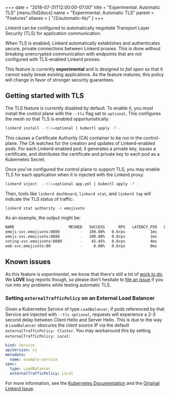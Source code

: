 +++
date = "2018-07-31T12:00:00-07:00"
title = "Experimental: Automatic TLS"
[menu.l5d2docs]
  name = "Experimental: Automatic TLS"
  parent = "Features"
aliases = [
  "/2/automatic-tls/"
]
+++

Linkerd can be configured to automatically negotiate Transport Layer Security
(TLS) for application communication.

When TLS is enabled, Linkerd automatically establishes and authenticates
secure, private connections between Linkerd proxies. This is done without
breaking unencrypted communication with endpoints that are not configured
with TLS-enabled Linkerd proxies.

This feature is currently **experimental** and is designed to _fail open_ so
that it cannot easily break existing applications. As the feature matures,
this policy will change in favor of stronger security guarantees.

## Getting started with TLS

The TLS feature is currently disabled by default. To enable it, you must
install the control plane with the `--tls` flag set to `optional`. This
configures the mesh so that TLS is enabled opportunistically:

```bash
linkerd install --tls=optional | kubectl apply -f -
```

This causes a Certificate Authority (CA) container to be run in the
control-plane. The CA watches for the creation and updates of Linkerd-enabled
pods. For each Linkerd-enabled pod, it generates a private key, issues a
certificate, and distributes the certificate and private key to each pod as a
Kubernetes Secret.

Once you've configured the control plane to support TLS, you may enable TLS
for each application when it is injected with the Linkerd proxy:

```bash
linkerd inject  --tls=optional app.yml | kubectl apply -f -
```

Then, tools like `linkerd dashboard`, `linkerd stat`, and `linkerd tap` will
indicate the TLS status of traffic:

```bash
linkerd stat authority -n emojivoto
```

As an example, the output might be:

```bash
NAME                        MESHED   SUCCESS      RPS   LATENCY_P50   LATENCY_P95   LATENCY_P99    TLS
emoji-svc.emojivoto:8080         -   100.00%   0.6rps           1ms           1ms           1ms   100%
emoji-svc.emojivoto:8888         -   100.00%   0.8rps           1ms           1ms           9ms   100%
voting-svc.emojivoto:8080        -    45.45%   0.6rps           4ms          10ms          18ms   100%
web-svc.emojivoto:80             -     0.00%   0.6rps           8ms          33ms          39ms   100%
```

## Known issues

As this feature is _experimental_, we know that there's still a lot of [work
to do][tls-issues]. We **LOVE** bug reports though, so please don't hesitate
to [file an issue][new-issue] if you run into any problems while testing
automatic TLS.

### Setting `externalTrafficPolicy` on an External Load Balancer

Given a Kubernetes Service of type `LoadBalancer`, if pods referenced by that
Service are injected with `--tls optional`, requests will experience a 2-3
second delay between Client Hello and Server Hello. This is due to the way a
`LoadBalancer` obscures the client source IP via the default
`externalTrafficPolicy: Cluster`. You may workaround this by setting
`externalTrafficPolicy: Local`:

```yaml
kind: Service
apiVersion: v1
metadata:
  name: example-service
spec:
  type: LoadBalancer
  externalTrafficPolicy: Local
```

For more information, see the [Kubernetes Documentation][k8s-docs] and the
[Original Linkerd Issue][l5d-issue].

[tls-issues]: https://github.com/linkerd/linkerd2/issues?q=is%3Aissue+is%3Aopen+label%3Aarea%2Ftls
[new-issue]: https://github.com/linkerd/linkerd2/issues/new/choose
[k8s-docs]: https://kubernetes.io/docs/tasks/access-application-cluster/create-external-load-balancer/
[l5d-issue]: https://github.com/linkerd/linkerd2/issues/1880
